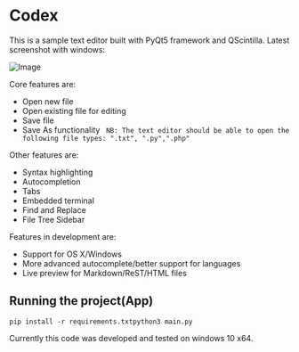 # Codex

This is a sample text editor built with PyQt5 framework and QScintilla.
Latest screenshot with windows:

![Image](https://raw.githubusercontent.com/sbenchik/QsciWriter/master/screen.png)

Core features are:
* Open new file
* Open existing file for editing
* Save file
* Save As functionality
`` NB: The text editor should be able to open the following file types: ".txt", ".py",".php"``

Other features are:
* Syntax highlighting
* Autocompletion
* Tabs
* Embedded terminal
* Find and Replace
* File Tree Sidebar

Features in development are:
* Support for OS X/Windows
* More advanced autocomplete/better support for languages 
* Live preview for Markdown/ReST/HTML files


## Running the project(App)

``pip install -r requirements.txtpython3 main.py ``

Currently this code was developed and tested on windows 10 x64.

